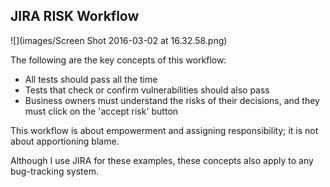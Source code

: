 ## JIRA RISK Workflow

![](images/Screen Shot 2016-03-02 at 16.32.58.png)

The following are the key concepts of this workflow:

  * All tests should pass all the time
  * Tests that check or confirm vulnerabilities should also pass
  * Business owners must understand the risks of their decisions, and they must click on the 'accept risk' button
 
This workflow is about empowerment and assigning responsibility; it is not about apportioning blame.

Although I use JIRA for these examples, these concepts also apply to any bug-tracking system.
